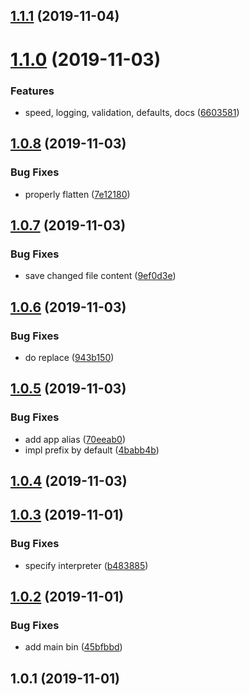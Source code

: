 ## [1.1.1](https://github.com/softwaregroup-bg/create-ut/compare/v1.1.0...v1.1.1) (2019-11-04)



# [1.1.0](https://github.com/softwaregroup-bg/create-ut/compare/v1.0.8...v1.1.0) (2019-11-03)


### Features

* speed, logging, validation, defaults, docs ([6603581](https://github.com/softwaregroup-bg/create-ut/commit/6603581))



## [1.0.8](https://github.com/softwaregroup-bg/create-ut/compare/v1.0.7...v1.0.8) (2019-11-03)


### Bug Fixes

* properly flatten ([7e12180](https://github.com/softwaregroup-bg/create-ut/commit/7e12180))



## [1.0.7](https://github.com/softwaregroup-bg/create-ut/compare/v1.0.6...v1.0.7) (2019-11-03)


### Bug Fixes

* save changed file content ([9ef0d3e](https://github.com/softwaregroup-bg/create-ut/commit/9ef0d3e))



## [1.0.6](https://github.com/softwaregroup-bg/create-ut/compare/v1.0.5...v1.0.6) (2019-11-03)


### Bug Fixes

* do replace ([943b150](https://github.com/softwaregroup-bg/create-ut/commit/943b150))



## [1.0.5](https://github.com/softwaregroup-bg/create-ut/compare/v1.0.4...v1.0.5) (2019-11-03)


### Bug Fixes

* add app alias ([70eeab0](https://github.com/softwaregroup-bg/create-ut/commit/70eeab0))
* impl prefix by default ([4babb4b](https://github.com/softwaregroup-bg/create-ut/commit/4babb4b))



## [1.0.4](https://github.com/softwaregroup-bg/create-ut/compare/v1.0.3...v1.0.4) (2019-11-03)



## [1.0.3](https://github.com/softwaregroup-bg/create-ut/compare/v1.0.2...v1.0.3) (2019-11-01)


### Bug Fixes

* specify interpreter ([b483885](https://github.com/softwaregroup-bg/create-ut/commit/b483885))



## [1.0.2](https://github.com/softwaregroup-bg/create-ut/compare/v1.0.1...v1.0.2) (2019-11-01)


### Bug Fixes

* add main bin ([45bfbbd](https://github.com/softwaregroup-bg/create-ut/commit/45bfbbd))



## 1.0.1 (2019-11-01)



